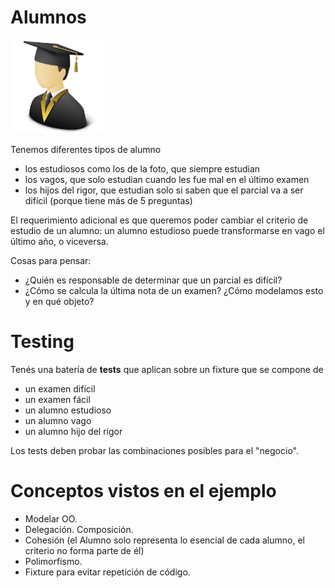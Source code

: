# Alumnos

<img src="img/student.png" height="150" width="150">

Tenemos diferentes tipos de alumno
* los estudiosos como los de la foto, que siempre estudian
* los vagos, que solo estudian cuando les fue mal en el último examen
* los hijos del rigor, que estudian solo si saben que el parcial va a ser difícil (porque tiene más de 5 preguntas)

El requerimiento adicional es que queremos poder cambiar el criterio de estudio de un alumno: un alumno estudioso puede transformarse en vago el último año, o viceversa.

Cosas para pensar:

* ¿Quién es responsable de determinar que un parcial es difícil?
* ¿Cómo se calcula la última nota de un examen? ¿Cómo modelamos esto y en qué objeto?

# Testing
Tenés una batería de **tests** que aplican sobre un fixture que se compone de 

* un examen difícil
* un examen fácil
* un alumno estudioso
* un alumno vago
* un alumno hijo del rigor

Los tests deben probar las combinaciones posibles para el "negocio".

# Conceptos vistos en el ejemplo

* Modelar OO.
* Delegación. Composición.
* Cohesión (el Alumno solo representa lo esencial de cada alumno, el criterio no forma parte de él)
* Polimorfismo.
* Fixture para evitar repetición de código.




